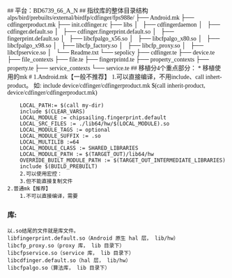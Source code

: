 <font face="黑体">
## 平台：BD6739_66_A_N
## 指纹库的整体目录结构
	alps/bird/prebuilts/external/birdfp/cdfinger/fps988e/
	├── Android.mk
	├── cdfingerproduct.mk
	├── init.cdfinger.rc
	├── libs
	│     ├── cdfingerdaemon
	│     ├── cdfinger.default.so
	│     ├── cdfinger.fingerprint.default.so
	│     ├── fingerprint.default.so
	│     ├── libcfpalgo_x56.so
	│     ├── libcfpalgo_x80.so
	│     ├── libcfpalgo_x98.so
	│     ├── libcfp_factory.so
	│     ├── libcfp_proxy.so
	│     ├── libcfpservice.so
	│     └── Readme.txt
	└── sepolicy
	        ├── cdfinger.te
	        ├── device.te
	        ├── file_contexts
	        ├── file.te
	        ├── fingerprintd.te
	        ├── property_contexts
	        ├── property.te
	        ├── service_contexts
	        └── service.te
## 移植分4个重点部分：
*  移植使用的mk
#
	1.Android.mk【一般不推荐】
		1.可以直接编译，不用include、call inhert-product。
		如:
		include device/cdfinger/cdfingerproduct.mk
		$(call inherit-product, device/cdfinger/cdfingerproduct.mk)

		LOCAL_PATH:= $(call my-dir)
		include $(CLEAR_VARS)
		LOCAL_MODULE := chipsailing.fingerprint.default
		LOCAL_SRC_FILES := ./lib64/hw/$(LOCAL_MODULE).so
		LOCAL_MODULE_TAGS := optional
		LOCAL_MODULE_SUFFIX := .so
		LOCAL_MULTILIB :=64
		LOCAL_MODULE_CLASS := SHARED_LIBRARIES
		LOCAL_MODULE_PATH := $(TARGET_OUT)/lib64/hw
		OVERRIDE_BUILT_MODULE_PATH := $(TARGET_OUT_INTERMEDIATE_LIBRARIES)
		include $(BUILD_PREBUILT)
		2.可以使用宏控：
		3.但不能直接复制文件
	2.普通mk【推荐】
		1.不可以直接编译，需要
		
### 库:
	以.so结尾的文件就是库文件。
	libfingerprint.default.so（Android 原生 hal 层， lib/hw）
	libcfp_proxy.so（proxy 库， lib 目录下）
	libcfpservice.so（service 库， lib 目录下）
	libcdfinger.default.so（hal 层， lib/hw）
	libcfpalgo.so（算法库， lib 目录下）
</font>
